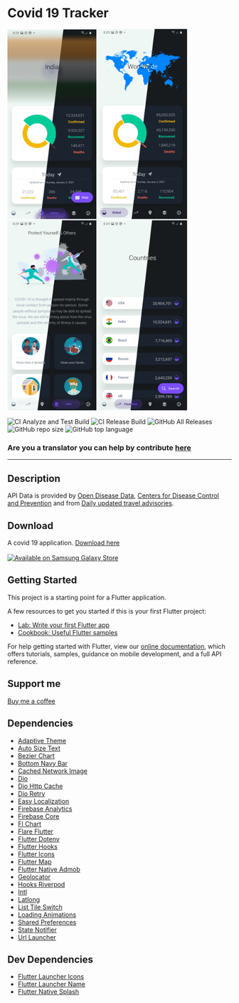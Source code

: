 # Covid 19 Tracker

<p float="left">
     <img src="img/1.jpg" width="200"/>
     <img src="img/2.jpg" width="200"/>
     <img src="img/3.jpg" width="200"/>
     <img src="img/4.jpg" width="200"/>
</p>

![CI Analyze and Test Build](https://github.com/kerrongordon/covid19/workflows/CI%20Analyze%20and%20Test%20Build/badge.svg?branch=master)
![CI Release Build](https://github.com/kerrongordon/covid19/workflows/CI%20Release%20Build/badge.svg)
![GitHub All Releases](https://img.shields.io/github/downloads/kerrongordon/covid19/total)
![GitHub repo size](https://img.shields.io/github/repo-size/kerrongordon/covid19)
![GitHub top language](https://img.shields.io/github/languages/top/kerrongordon/covid19)

### Are you a translator you can help by contribute [here](https://localazy.com/p/covid-19-tracker1)

---

## Description

API Data is provided by [Open Disease Data](https://disease.sh/), [Centers for Disease Control and Prevention](https://www.cdc.gov/) and from [Daily updated travel advisories](https://www.travel-advisory.info/).

## Download

A covid 19 application. [Download here](https://github.com/kerrongordon/covid19/releases)
<br>
<br>
<a href="https://galaxy.store/korona19"><img src="https://img.samsungapps.com/seller/images/badges/galaxyStore/png_big/GalaxyStore_English.png?ver=1597278750000" alt="Available on Samsung Galaxy Store" width="150px"></a>

## Getting Started

This project is a starting point for a Flutter application.

A few resources to get you started if this is your first Flutter project:

- [Lab: Write your first Flutter app](https://flutter.dev/docs/get-started/codelab)
- [Cookbook: Useful Flutter samples](https://flutter.dev/docs/cookbook)

For help getting started with Flutter, view our
[online documentation](https://flutter.dev/docs), which offers tutorials,
samples, guidance on mobile development, and a full API reference.

## Support me

[Buy me a coffee](https://paypal.me/kerrongordon?locale.x=en_US)

## Dependencies

- [Adaptive Theme](https://pub.dev/packages/adaptive_theme)
- [Auto Size Text](https://pub.dev/packages/auto_size_text)
- [Bezier Chart](https://pub.dev/packages/bezier_chart)
- [Bottom Navy Bar](https://pub.dev/packages/bottom_navy_bar)
- [Cached Network Image](https://pub.dev/packages/cached_network_image)
- [Dio](https://pub.dev/packages/dio)
- [Dio Http Cache](https://pub.dev/packages/dio_http_cache)
- [Dio Retry](https://pub.dev/packages/dio_retry)
- [Easy Localization](https://pub.dev/packages/easy_localization)
- [Firebase Analytics](https://pub.dev/packages/firebase_analytics)
- [Firebase Core](https://pub.dev/packages/firebase_core)
- [Fl Chart](https://pub.dev/packages/fl_chart)
- [Flare Flutter](https://pub.dev/packages/flare_flutter)
- [Flutter Dotenv](https://pub.dev/packages/flutter_dotenv)
- [Flutter Hooks](https://pub.dev/packages/flutter_hooks)
- [Flutter Icons](https://pub.dev/packages/flutter_icons)
- [Flutter Map](https://pub.dev/packages/flutter_map)
- [Flutter Native Admob](https://pub.dev/packages/flutter_native_admob)
- [Geolocator](https://pub.dev/packages/geolocator)
- [Hooks Riverpod](https://pub.dev/packages/hooks_riverpod)
- [Intl](https://pub.dev/packages/intl)
- [Latlong](https://pub.dev/packages/latlong)
- [List Tile Switch](https://pub.dev/packages/list_tile_switch)
- [Loading Animations](https://pub.dev/packages/loading_animations)
- [Shared Preferences](https://pub.dev/packages/shared_preferences)
- [State Notifier](https://pub.dev/packages/state_notifier)
- [Url Launcher](https://pub.dev/packages/url_launcher)

## Dev Dependencies

- [Flutter Launcher Icons](https://pub.dev/packages/flutter_launcher_icons)
- [Flutter Launcher Name](https://pub.dev/packages/flutter_launcher_name)
- [Flutter Native Splash](https://pub.dev/packages/flutter_native_splash)
